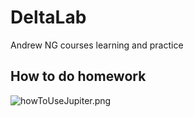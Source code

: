 # DeltaLab
Andrew NG courses learning and practice

## How to do homework ## 
![howToUseJupiter.png](https://github.com/sunyihuan326/DeltaLab/master/resource/howToUseJupiter.png)